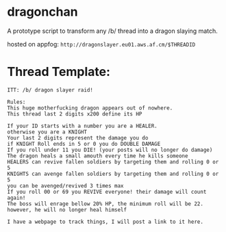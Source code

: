 dragonchan
==========

A prototype script to transform any /b/ thread into a dragon slaying match. 

hosted on appfog:
`http://dragonslayer.eu01.aws.af.cm/$THREADID`


Thread Template:
================
```
ITT: /b/ dragon slayer raid!

Rules:
This huge motherfucking dragon appears out of nowhere.
This thread last 2 digits x200 define its HP

If your ID starts with a number you are a HEALER.
otherwise you are a KNIGHT
Your last 2 digits represent the damage you do
if KNIGHT Roll ends in 5 or 0 you do DOUBLE DAMAGE
If you roll under 11 you DIE! (your posts will no longer do damage)
The dragon heals a small amouth every time he kills someone
HEALERS can revive fallen soldiers by targeting them and rolling 0 or 5
KNIGHTS can avenge fallen soldiers by targeting them and rolling 0 or 5
you can be avenged/revived 3 times max
If you roll 00 or 69 you REVIVE everyone! their damage will count again! 
The boss will enrage bellow 20% HP, the minimum roll will be 22. however, he will no longer heal himself 

I have a webpage to track things, I will post a link to it here.
```
